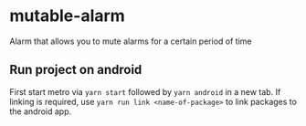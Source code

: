 # mutable-alarm
Alarm that allows you to mute alarms for a certain period of time

## Run project on android
First start metro via `yarn start` followed by `yarn android` in a new tab. If linking is required, use `yarn run link <name-of-package>` to link packages to the android app.
